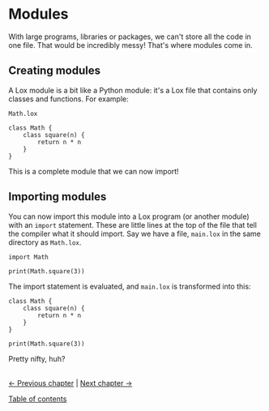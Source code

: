 # Modules
With large programs, libraries or packages, we can't store all the code in one file. That would be incredibly messy! That's 
where modules come in.

## Creating modules
A Lox module is a bit like a Python module: it's a Lox file that contains only classes and functions. For example:

`Math.lox`
```
class Math {
    class square(n) {
        return n * n
    }
}
```
This is a complete module that we can now import!

## Importing modules
You can now import this module into a Lox program (or another module) with an `import` statement. These are little lines at the 
top of the file that tell the compiler what it should import. Say we have a file, `main.lox` in the same directory as `Math.lox`.
```
import Math

print(Math.square(3))
```

The import statement is evaluated, and `main.lox` is transformed into this:
```
class Math {
    class square(n) {
        return n * n
    }
}

print(Math.square(3))
```

Pretty nifty, huh?

\
[<- Previous chapter](./06-classes.md) | [Next chapter ->](./08-standard-library.md)

[Table of contents](./00-contents.md)

